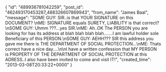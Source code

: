  {
   "id": "489936781042259",
   "post_id": "462493170453287_488326607869943",
   "from_name": "James Baal",
   "message": "SOME GUY: SIR..is that YOUR SIGNATURE on this DOCUMENT? \nME: SIGNATURE equals SURETY, LIABILITY is that correct?\nSOME GUY: Uhmm ???...yes SIR.\nME: Ah..OK The PERSON you are looking for has its address at blah blah blah blah.......I am lawful holder  sole Beneficiary of this PERSON.\nSOME GUY: AEHH??? SIR this address you gave me there is THE DEPARTMENT OF SOCIAL PROTECTION...\nME: Thats correct have a nice day....\n\nI have a written confession that MY PERSON is PROPERTY OF THE DEPARTMENT OF SOCIAL PROTECTION at this ADRESS..I also have been invited to come and visit IT!",
   "created_time": "2013-03-08T20:33:22+0000"
 }

